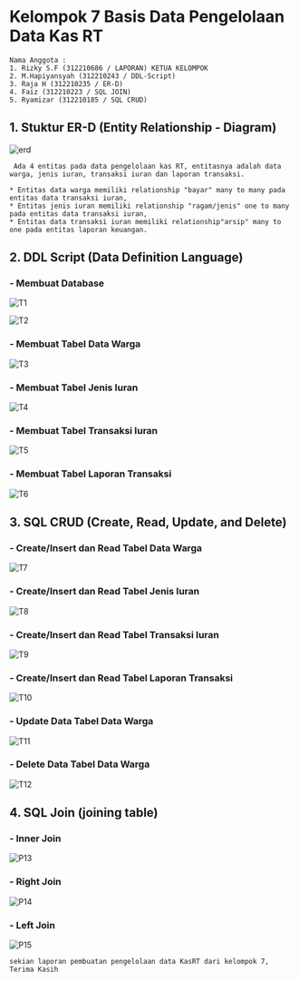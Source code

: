 # Kelompok 7 Basis Data Pengelolaan Data Kas RT

```
Nama Anggota :
1. Rizky S.F (312210686 / LAPORAN) KETUA KELOMPOK 
2. M.Hapiyansyah (312210243 / DDL-Script)
3. Raja H (312210235 / ER-D)
4. Faiz (312210223 / SQL JOIN)
5. Ryamizar (312210185 / SQL CRUD)

```
## 1. Stuktur ER-D (Entity Relationship - Diagram)

![erd](ER-D/erd.jpg)

```
 Ada 4 entitas pada data pengelolaan kas RT, entitasnya adalah data warga, jenis iuran, transaksi iuran dan laporan transaksi.

* Entitas data warga memiliki relationship "bayar" many to many pada entitas data transaksi iuran, 
* Entitas jenis iuran memiliki relationship "ragam/jenis" one to many pada entitas data transaksi iuran, 
* Entitas data transaksi iuran memiliki relationship"arsip" many to one pada entitas laporan keuangan.

```
## 2. DDL Script (Data Definition Language)

### - Membuat Database

![T1](poto/T1.png)

![T2](poto/T2.png)

### - Membuat Tabel Data Warga

![T3](poto/T3.png)

### - Membuat Tabel Jenis Iuran

![T4](poto/T4.png)

### - Membuat Tabel Transaksi Iuran

![T5](poto/T5.png)

### - Membuat Tabel Laporan Transaksi

![T6](poto/T6.png)

## 3. SQL CRUD (Create, Read, Update, and Delete)

### - Create/Insert dan Read Tabel Data Warga 

![T7](poto/T7.png)

### - Create/Insert dan Read Tabel Jenis Iuran

![T8](poto/T8.png)

### - Create/Insert dan Read Tabel Transaksi Iuran

![T9](poto/T9.png)

### - Create/Insert dan Read Tabel Laporan Transaksi

![T10](poto/T10.png)

### - Update Data Tabel Data Warga

![T11](poto/T11.png)

### - Delete Data Tabel Data Warga 

![T12](poto/T12.png)

## 4. SQL Join (joining table)

### - Inner Join

![P13](poto/P13.PNG)

### - Right Join

![P14](poto/P14.png)

### - Left Join

![P15](poto/P15.png)

```
sekian laporan pembuatan pengelolaan data KasRT dari kelompok 7, 
Terima Kasih

```
